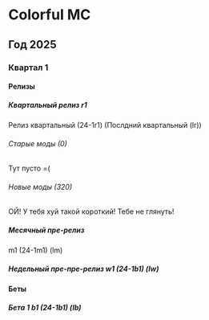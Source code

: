 # Colorful MC
## Год 2025
### Квартал 1
#### Релизы
##### Квартальный релиз r1
Релиз квартальный (24-1r1) (Послдний квартальный (lr))
###### Старые моды (0)
Тут пусто =(
###### Новые моды (320)
ОЙ! У тебя хуй такой короткий!
Тебе не глянуть!
##### Месячный пре-релиз 
m1 (24-1m1) (lm)
##### Недельный пре-пре-релиз w1 (24-1b1) (lw)
#### Беты
##### Бета 1 b1 (24-1b1) (lb)
